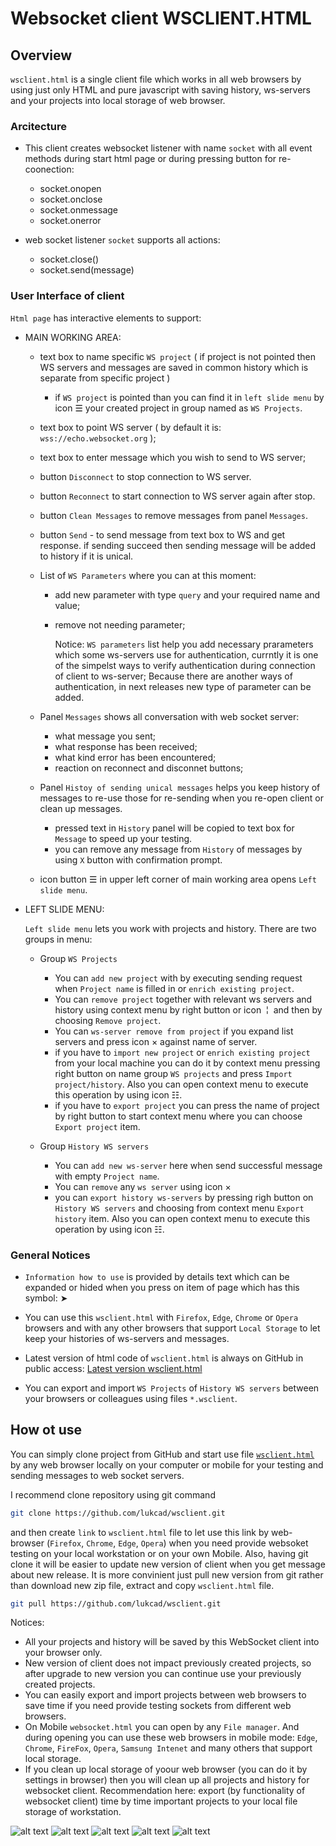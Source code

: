 # Websocket client WSCLIENT.HTML

## Overview

`wsclient.html` is a single client file which works in all web browsers by using just only HTML and pure javascript with saving history, ws-servers and your projects into local storage of web browser.

### Arcitecture

- This client creates websocket listener with name `socket` with all event methods during start html page or during pressing button for re-coonection:

  - socket.onopen
  - socket.onclose
  - socket.onmessage
  - socket.onerror

- web socket listener `socket` supports all actions:

  - socket.close()
  - socket.send(message)

### User Interface of client

`Html page` has interactive elements to support:

- MAIN WORKING AREA:
  - text box to name specific `WS project` ( if project is not pointed then WS servers and messages are saved in common history which is separate from specific project )

    - if `WS project` is pointed than you can find it in `left slide menu` by icon &#9776; your created project in group named as `WS Projects`.
  - text box to point WS server ( by default it is: `wss://echo.websocket.org` );
  - text box to enter message which you wish to send to WS server;

  - button `Disconnect` to stop connection to WS server.
  - button `Reconnect` to start connection to WS server again after stop.
  - button `Clean Messages` to remove messages from panel `Messages`.
  - button `Send` - to send message from text box to WS and get response. if sending succeed then sending message will be added to history if it is unical.
  - List of `WS Parameters` where you can at this moment:
    - add new parameter with type `query` and your required name and value;
    - remove not needing parameter;

      Notice: `WS parameters` list help you add necessary prarameters which some ws-servers use for authentication, currntly it is one of the simpelst ways to verify authentication during connection of client to ws-server; Because there are another ways of authentication, in next releases new type of parameter can be added.

  - Panel `Messages` shows all conversation with web socket server:
    - what message you sent;
    - what response has been received;
    - what kind error has been encountered;
    - reaction on reconnect and disconnet buttons;

  - Panel `Histoy of sending unical messages` helps you keep history of messages to re-use those for re-sending when you re-open client or clean up messages.
    - pressed text in `History` panel will be copied to text box for `Message` to speed up your testing.
    - you can remove any message from `History` of messages by using `X` button  with confirmation prompt.
  - icon button &#9776; in upper left corner of main working area opens `Left slide menu`.

- LEFT SLIDE MENU:

  `Left slide menu` lets you work with projects and history. There are two groups in menu:
  
  - Group `WS Projects`

    - You can `add new project` with by executing sending request when `Project name` is filled in or `enrich existing project`.
    - You can `remove project` together with relevant ws servers and history using context menu by right button or icon &nbsp;&brvbar;&nbsp; and then by choosing `Remove project`.
    - You can `ws-server remove from project` if you expand list servers and press icon &times; against name of server.
    - if you have to `import new project` or `enrich existing project` from your local machine you can do it by context menu pressing right button on name group `WS projects` and press `Import project/history`. Also you can open context menu to execute this operation by using icon &#9783;.
    - if you have to `export project` you can press the name of project by right button to start context menu where you can choose `Export project` item.

  - Group `History WS servers`

    - You can `add new ws-server` here when send successful message with empty `Project name`.
    - You can `remove` any `ws server` using icon &times;
    - you can `export history ws-servers` by pressing righ button on `History WS servers` and choosing from context menu `Export history` item. Also you can open context menu to execute this operation by using icon &#9783;.

### General Notices

- `Information how to use` is provided by details text which can be expanded or hided when you press on item of page which has this symbol: &#x27A4;

- You can use this `wsclient.html` with `Firefox`, `Edge`, `Chrome` or `Opera` browsers and with any other browsers that support `Local Storage` to let keep your histories of ws-servers and messages.

- Latest version of html code of `wsclient.html` is always on GitHub in public access: [Latest version wsclient.html](https://github.com/lukcad/wsclient/blob/main/wsclient.html)

- You can export and import `WS Projects` of `History WS servers` between your browsers or colleagues using files `*.wsclient`.

## How ot use

You can simply clone project from GitHub and start use file [`wsclient.html`](wsclient.html) by any web browser locally on your computer or mobile for your testing and sending messages to web socket servers.

I recommend clone repository using git command

```bash
git clone https://github.com/lukcad/wsclient.git
```

and then create `link` to `wsclient.html` file to let use this link by web-browser (`Firefox`, `Chrome`, `Edge`, `Opera`) when you need provide websoket testing on your local workstation or on your own Mobile. Also, having git clone it will be easier to update new version of client when you get message about new release. It is more convinient just pull new version from git rather than download new zip file, extract and copy `wsclient.html` file.

```bash
git pull https://github.com/lukcad/wsclient.git
```

Notices:

- All your projects and history will be saved by this WebSocket client into your browser only.
- New version of client does not impact previously created projects, so after upgrade to new version you can continue use your previously created projects.
- You can easily export and import projects between web browsers to save time if you need provide testing sockets from different web browsers.
- On Mobile `websocket.html` you can open by any `File manager`. And during opening you can use these web browsers in mobile mode: `Edge`, `Chrome`, `FireFox`, `Opera`, `Samsung Intenet` and many others that support local storage.
- If you clean up local storage of yoour web browser (you can do it by settings in browser) then you will clean up all projects and history for websocket client. Recommendation here: export (by functionality of websocket client) time by time important projects to your local file storage of workstation.

![alt text](image.png)
![alt text](image-1.png)
![alt text](image-2.png)
![alt text](image-3.png)
![alt text](image-4.png)
